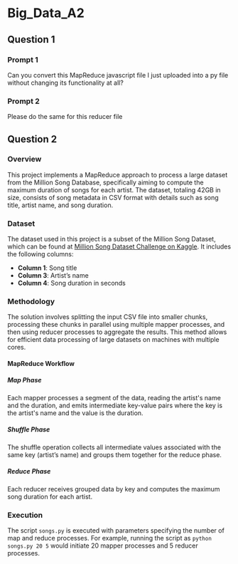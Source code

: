 # Big_Data_A2

## Question 1
### Prompt 1
Can you convert this MapReduce javascript file I just uploaded into a py file without changing its functionality at all?

### Prompt 2
Please do the same for this reducer file


## Question 2
### Overview
This project implements a MapReduce approach to process a large dataset from the Million Song Database, specifically aiming to compute the maximum duration of songs for each artist. The dataset, totaling 42GB in size, consists of song metadata in CSV format with details such as song title, artist name, and song duration.

### Dataset
The dataset used in this project is a subset of the Million Song Dataset, which can be found at [Million Song Dataset Challenge on Kaggle](https://www.kaggle.com/c/msdchallenge#description). It includes the following columns:
- **Column 1**: Song title
- **Column 3**: Artist’s name
- **Column 4**: Song duration in seconds

### Methodology
The solution involves splitting the input CSV file into smaller chunks, processing these chunks in parallel using multiple mapper processes, and then using reducer processes to aggregate the results. This method allows for efficient data processing of large datasets on machines with multiple cores.

#### MapReduce Workflow
##### Map Phase
Each mapper processes a segment of the data, reading the artist's name and the duration, and emits intermediate key-value pairs where the key is the artist's name and the value is the duration.

##### Shuffle Phase
The shuffle operation collects all intermediate values associated with the same key (artist’s name) and groups them together for the reduce phase.

##### Reduce Phase
Each reducer receives grouped data by key and computes the maximum song duration for each artist.

### Execution
The script `songs.py` is executed with parameters specifying the number of map and reduce processes. For example, running the script as `python songs.py 20 5` would initiate 20 mapper processes and 5 reducer processes.




